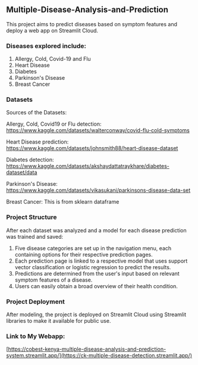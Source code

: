 ## Multiple-Disease-Analysis-and-Prediction

This project aims to predict diseases based on symptom features and deploy a web app on Streamlit Cloud.

### Diseases explored include:
1. Allergy, Cold, Covid-19 and Flu
2. Heart Disease
3. Diabetes
4. Parkinson's Disease
5. Breast Cancer

### Datasets
Sources of the Datasets:

Allergy, Cold, Covid19 or Flu detection:
https://www.kaggle.com/datasets/walterconway/covid-flu-cold-symptoms

Heart Disease prediction:
https://www.kaggle.com/datasets/johnsmith88/heart-disease-dataset

Diabetes detection:
https://www.kaggle.com/datasets/akshaydattatraykhare/diabetes-dataset/data

Parkinson's Disease:
https://www.kaggle.com/datasets/vikasukani/parkinsons-disease-data-set

Breast Cancer: This is from sklearn dataframe


### Project Structure
After each dataset was analyzed and a model for each disease prediction was trained and saved:
1. Five disease categories are set up in the navigation menu, each containing options for their respective prediction pages.
2. Each prediction page is linked to a respective model that uses support vector classification or logistic regression to predict the results.
3. Predictions are determined from the user's input based on relevant symptom features of a disease.
4. Users can easily obtain a broad overview of their health condition.

### Project Deployment
After modeling, the project is deployed on Streamlit Cloud using Streamlit libraries to make it available for public use.

### Link to My Webapp:
[https://cobest-kenya-multiple-disease-analysis-and-prediction-system.streamlit.app/](https://ck-multiple-disease-detection.streamlit.app/)


